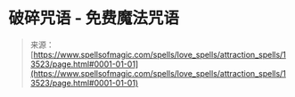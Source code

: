 <!--yml

category: 未分类

date: 2024-06-12 18:52:00

-->

# 破碎咒语 - 免费魔法咒语

> 来源：[https://www.spellsofmagic.com/spells/love_spells/attraction_spells/13523/page.html#0001-01-01](https://www.spellsofmagic.com/spells/love_spells/attraction_spells/13523/page.html#0001-01-01)
